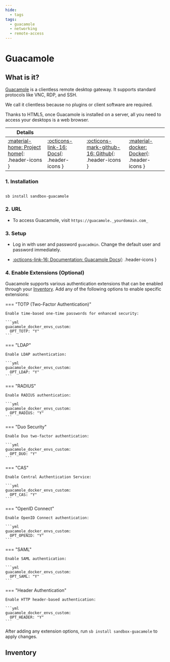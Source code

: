 ```yaml
---
hide:
  - tags
tags:
  - guacamole
  - networking
  - remote-access
---
```


# Guacamole

## What is it?

[Guacamole](https://guacamole.apache.org/) is a clientless remote desktop gateway. It supports standard protocols like VNC, RDP, and SSH.

We call it clientless because no plugins or client software are required.

Thanks to HTML5, once Guacamole is installed on a server, all you need to access your desktops is a web browser.

| Details     |             |             |             |
|-------------|-------------|-------------|-------------|
| [:material-home: Project home](https://guacamole.apache.org/){: .header-icons } | [:octicons-link-16: Docs](https://guacamole.apache.org/doc/gug/){: .header-icons } | [:octicons-mark-github-16: Github](https://www.github.com/jason-bean/docker-guacamole){: .header-icons } | [:material-docker: Docker](https://hub.docker.com/r/jasonbean/guacamole){: .header-icons }|

### 1. Installation

``` shell

sb install sandbox-guacamole

```

### 2. URL

- To access Guacamole, visit `https://guacamole._yourdomain.com_`

### 3. Setup

- Log in with user and password `guacadmin`. Change the default user and password immediately.

- [:octicons-link-16: Documentation: Guacamole Docs](https://guacamole.apache.org/doc/gug/){: .header-icons }

### 4. Enable Extensions (Optional)

Guacamole supports various authentication extensions that can be enabled through your [Inventory](https://docs.saltbox.dev/saltbox/inventory/). Add any of the following options to enable specific extensions:

=== "TOTP (Two-Factor Authentication)"

    Enable time-based one-time passwords for enhanced security:

    ```yml
    guacamole_docker_envs_custom:
      OPT_TOTP: "Y"
    ```

=== "LDAP"

    Enable LDAP authentication:

    ```yml
    guacamole_docker_envs_custom:
      OPT_LDAP: "Y"
    ```

=== "RADIUS"

    Enable RADIUS authentication:

    ```yml
    guacamole_docker_envs_custom:
      OPT_RADIUS: "Y"
    ```

=== "Duo Security"

    Enable Duo two-factor authentication:

    ```yml
    guacamole_docker_envs_custom:
      OPT_DUO: "Y"
    ```

=== "CAS"

    Enable Central Authentication Service:

    ```yml
    guacamole_docker_envs_custom:
      OPT_CAS: "Y"
    ```

=== "OpenID Connect"

    Enable OpenID Connect authentication:

    ```yml
    guacamole_docker_envs_custom:
      OPT_OPENID: "Y"
    ```

=== "SAML"

    Enable SAML authentication:

    ```yml
    guacamole_docker_envs_custom:
      OPT_SAML: "Y"
    ```

=== "Header Authentication"

    Enable HTTP header-based authentication:

    ```yml
    guacamole_docker_envs_custom:
      OPT_HEADER: "Y"
    ```

After adding any extension options, run `sb install sandbox-guacamole` to apply changes.

## Inventory
<!-- BEGIN SALTBOX MANAGED VARIABLES SECTION -->
<!-- END SALTBOX MANAGED VARIABLES SECTION -->
